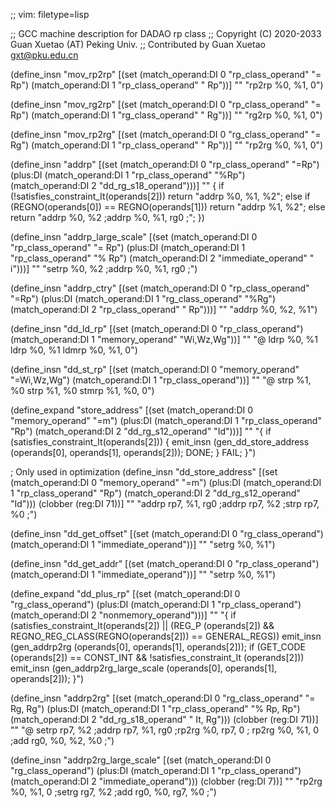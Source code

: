 ;; vim: filetype=lisp

;; GCC machine description for DADAO rp class
;; Copyright (C) 2020-2033 Guan Xuetao (AT) Peking Univ.
;; Contributed by Guan Xuetao <gxt@pku.edu.cn>

(define_insn "mov_rp2rp"
  [(set (match_operand:DI 0 "rp_class_operand" "= Rp")
        (match_operand:DI 1 "rp_class_operand" "  Rp"))]
	""
	"rp2rp	%0, %1, 0")

(define_insn "mov_rg2rp"
  [(set (match_operand:DI 0 "rp_class_operand" "= Rp")
        (match_operand:DI 1 "rg_class_operand" "  Rg"))]
	""
	"rg2rp	%0, %1, 0")

(define_insn "mov_rp2rg"
  [(set (match_operand:DI 0 "rg_class_operand" "= Rg")
        (match_operand:DI 1 "rp_class_operand" "  Rp"))]
	""
	"rp2rg	%0, %1, 0")

(define_insn "addrp"
  [(set      (match_operand:DI 0 "rp_class_operand" "=Rp")
    (plus:DI (match_operand:DI 1 "rp_class_operand" "%Rp")
             (match_operand:DI 2 "dd_rg_s18_operand")))]
	""
	{
	  if (!satisfies_constraint_It(operands[2]))
	    return "addrp	%0, %1, %2";
	  else
	    if (REGNO(operands[0]) == REGNO(operands[1]))
		 return "addrp	%1, %2";
	    else return "addrp	%0, %2	\;addrp	%0, %1, rg0	\;";
	})

(define_insn "addrp_large_scale"
  [(set      (match_operand:DI 0 "rp_class_operand"  "= Rp")
    (plus:DI (match_operand:DI 1 "rp_class_operand"  "% Rp")
             (match_operand:DI 2 "immediate_operand" "  i")))]
	""
	"setrp	%0, %2	\;addrp	%0, %1, rg0	\;")

(define_insn "addrp_ctry"
  [(set      (match_operand:DI 0 "rp_class_operand"  "=Rp")
    (plus:DI (match_operand:DI 1 "rg_class_operand"  "%Rg")
             (match_operand:DI 2 "rp_class_operand"  " Rp")))]
	""
	"addrp	%0, %2, %1")

(define_insn "dd_ld_rp"
  [(set (match_operand:DI 0 "rp_class_operand")
        (match_operand:DI 1 "memory_operand" "Wi,Wz,Wg"))]
	""
	"@
	ldrp	%0, %1
	ldrp	%0, %1
	ldmrp	%0, %1, 0")

(define_insn "dd_st_rp"
  [(set (match_operand:DI 0 "memory_operand" "=Wi,Wz,Wg")
        (match_operand:DI 1 "rp_class_operand"))]
	""
	"@
	strp	%1, %0
	strp	%1, %0
	stmrp	%1, %0, 0")

(define_expand "store_address"
  [(set      (match_operand:DI 0 "memory_operand"    "=m")
    (plus:DI (match_operand:DI 1 "rp_class_operand"  "Rp")
             (match_operand:DI 2 "dd_rg_s12_operand" "Id")))]
	""
	"{
	  if (satisfies_constraint_It(operands[2])) {
	     emit_insn (gen_dd_store_address (operands[0], operands[1], operands[2]));
	     DONE;
	  }
	  FAIL;
	}")

; Only used in optimization
(define_insn "dd_store_address"
  [(set      (match_operand:DI 0 "memory_operand"    "=m")
    (plus:DI (match_operand:DI 1 "rp_class_operand"  "Rp")
	     (match_operand:DI 2 "dd_rg_s12_operand" "Id")))
	(clobber (reg:DI 71))]
	""
	"addrp	rp7, %1, rg0	\;addrp	rp7, %2	\;strp	rp7, %0	\;")

(define_insn "dd_get_offset"
  [(set (match_operand:DI 0 "rg_class_operand")
        (match_operand:DI 1 "immediate_operand"))]
	""
	"setrg	%0, %1")

(define_insn "dd_get_addr"
  [(set (match_operand:DI 0 "rp_class_operand")
        (match_operand:DI 1 "immediate_operand"))]
	""
	"setrp	%0, %1")

(define_expand "dd_plus_rp"
  [(set      (match_operand:DI 0 "rg_class_operand")
    (plus:DI (match_operand:DI 1 "rp_class_operand")
             (match_operand:DI 2 "nonmemory_operand")))]
	""
	"{
	  if (satisfies_constraint_It(operands[2]) ||
	     (REG_P (operands[2]) &&
	      REGNO_REG_CLASS(REGNO(operands[2])) == GENERAL_REGS))
	    emit_insn (gen_addrp2rg (operands[0], operands[1], operands[2]));
	  if (GET_CODE (operands[2]) == CONST_INT &&
	     !satisfies_constraint_It (operands[2]))
	   emit_insn (gen_addrp2rg_large_scale (operands[0], operands[1], operands[2]));
	}")

(define_insn "addrp2rg"
  [(set      (match_operand:DI 0 "rg_class_operand"  "= Rg, Rg")
    (plus:DI (match_operand:DI 1 "rp_class_operand"  "% Rp, Rp")
	     (match_operand:DI 2 "dd_rg_s18_operand" "  It, Rg")))
	(clobber (reg:DI 71))]
	""
	"@
	setrp	rp7, %2	\;addrp	rp7, %1, rg0	\;rp2rg	%0, rp7, 0	\;
	rp2rg	%0, %1, 0	\;add	rg0, %0, %2, %0	\;")

(define_insn "addrp2rg_large_scale"
  [(set      (match_operand:DI 0 "rg_class_operand")
    (plus:DI (match_operand:DI 1 "rp_class_operand")
             (match_operand:DI 2 "immediate_operand")))
	(clobber (reg:DI 7))]
	""
	"rp2rg	%0, %1, 0	\;setrg	rg7, %2	\;add	rg0, %0, rg7, %0	\;")
